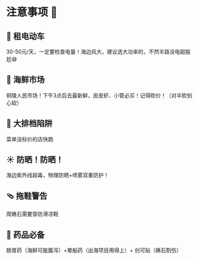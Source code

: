 # 注意事项 📝

## 🛵 租电动车

30-50元/天，一定要检查电量！海边风大，建议选大功率的，不然半路没电超尴尬😅

## 🦞 海鲜市场

铜陵人民市场！下午3点后去最新鲜，皮皮虾、小管必买！记得砍价！（对半砍别心软）

## 🚫 大排档陷阱

菜单没标价的店快跑

## ☀️ 防晒！防晒！ 

海边紫外线超毒，物理防晒+喷雾双重防护！

## 🩴 拖鞋警告

爬礁石需要穿防滑凉鞋

## 💊 药品必备

肠胃药（海鲜可能腹泻）+晕船药（出海项目用得上）+ 创可贴（礁石割伤）